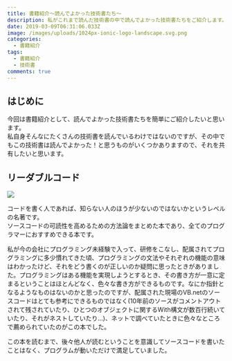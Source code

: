 ```yaml
---
title: 書籍紹介～読んでよかった技術書たち～
description: 私がこれまで読んだ技術書の中で読んでよかった技術書たちをご紹介します。
date: 2019-03-09T06:31:06.033Z
image: /images/uploads/1024px-ionic-logo-landscape.svg.png
categories:
  - 書籍紹介
tags:
  - 書籍紹介
  - 技術書
comments: true
---
```

## はじめに
今回は書籍紹介として、読んでよかった技術書たちを簡単にご紹介したいと思います。<br>
私自身そんなにたくさんの技術書を読んでいるわけではないのですが、その中でもこの技術書は読んでよかった！と思うものがいくつかありますので、それを共有したいと思います。<br>

## リーダブルコード

<a href="https://www.amazon.co.jp/%E3%83%AA%E3%83%BC%E3%83%80%E3%83%96%E3%83%AB%E3%82%B3%E3%83%BC%E3%83%89-%E2%80%95%E3%82%88%E3%82%8A%E8%89%AF%E3%81%84%E3%82%B3%E3%83%BC%E3%83%89%E3%82%92%E6%9B%B8%E3%81%8F%E3%81%9F%E3%82%81%E3%81%AE%E3%82%B7%E3%83%B3%E3%83%97%E3%83%AB%E3%81%A7%E5%AE%9F%E8%B7%B5%E7%9A%84%E3%81%AA%E3%83%86%E3%82%AF%E3%83%8B%E3%83%83%E3%82%AF-Theory-practice-Boswell/dp/4873115655/ref=as_li_ss_il?ie=UTF8&qid=1552113602&sr=8-1&keywords=%E3%83%AA%E3%83%BC%E3%83%80%E3%83%96%E3%83%AB%E3%82%B3%E3%83%BC%E3%83%89&linkCode=li3&tag=ringoku06-22&linkId=fce480e40561fbd3d2471a99c9a6e688&language=ja_JP" target="_blank"><img border="0" src="//ws-fe.amazon-adsystem.com/widgets/q?_encoding=UTF8&ASIN=4873115655&Format=_SL250_&ID=AsinImage&MarketPlace=JP&ServiceVersion=20070822&WS=1&tag=ringoku06-22&language=ja_JP" ></a><img src="https://ir-jp.amazon-adsystem.com/e/ir?t=ringoku06-22&language=ja_JP&l=li3&o=9&a=4873115655" width="1" height="1" border="0" alt="" style="border:none !important; margin:0px !important;" />

コードを書く人であれば、知らない人のほうが少ないのではないかというレベルの名著です。<br>
ソースコードの可読性を高めるための方法論をまとめた本であり、全てのプログラマーにおすすめできる本です。<br>

私が今の会社にプログラミング未経験で入って、研修をこなし、配属されてプログラミングに多少慣れてきた頃、プログラミングの文法やそれぞれの機能の意味はわかったけど、それをどう書くのが正しいのか疑問に思ったときがありました。プログラミングはある機能を実現しようとするとき、その書き方が一意に定まるということはほとんどなく、色々な書き方ができるものです。なにか指針となるようなものはないのかと思ったのですが、配属された現場のVB.netのソースコードはとても参考にできるものではなく(10年前のソースがコメントアウトされて残されていたり、ひとつのオブジェクトに関するWith構文が数百行続いていたり、それがネストしていたり...)、ネットで調べていたときに色々なところで薦められていたのがこの本でした。<br>

この本を読むまで、後々他人が読むということを意識してソースコードを書いたことはなく、プログラムが動いただけで満足していました。<br>

